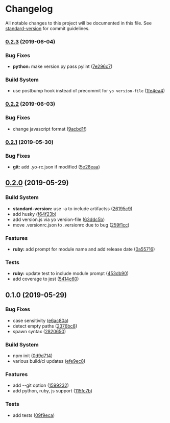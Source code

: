 # Changelog

All notable changes to this project will be documented in this file. See [standard-version](https://github.com/conventional-changelog/standard-version) for commit guidelines.

### [0.2.3](https://github.com/flyinbutrs/generator-version-file/compare/v0.2.2...v0.2.3) (2019-06-04)


### Bug Fixes

* **python:** make version.py pass pylint ([7e296c7](https://github.com/flyinbutrs/generator-version-file/commit/7e296c7))


### Build System

* use postbump hook instead of precommit for `yo version-file` ([1fe4ea4](https://github.com/flyinbutrs/generator-version-file/commit/1fe4ea4))



### [0.2.2](https://github.com/flyinbutrs/generator-version-file/compare/v0.2.1...v0.2.2) (2019-06-03)


### Bug Fixes

* change javascript format ([9acbd1f](https://github.com/flyinbutrs/generator-version-file/commit/9acbd1f))



### [0.2.1](https://github.com/flyinbutrs/generator-version-file/compare/v0.2.0...v0.2.1) (2019-05-30)


### Bug Fixes

* **git:** add .yo-rc.json if modified ([5e28eaa](https://github.com/flyinbutrs/generator-version-file/commit/5e28eaa))



## [0.2.0](https://github.com/flyinbutrs/generator-version-file/compare/v0.1.0...v0.2.0) (2019-05-29)


### Build System

* **standard-version:** use -a to include artifactss ([26195c9](https://github.com/flyinbutrs/generator-version-file/commit/26195c9))
* add husky ([f64f23b](https://github.com/flyinbutrs/generator-version-file/commit/f64f23b))
* add version.js via yo version-file ([63ddc5b](https://github.com/flyinbutrs/generator-version-file/commit/63ddc5b))
* move .versionrc.json to .versionrc due to bug ([259f1cc](https://github.com/flyinbutrs/generator-version-file/commit/259f1cc))


### Features

* **ruby:** add prompt for module name and add release date ([0a55716](https://github.com/flyinbutrs/generator-version-file/commit/0a55716))


### Tests

* **ruby:** update test to include module prompt ([453db90](https://github.com/flyinbutrs/generator-version-file/commit/453db90))
* add coverage to jest ([5414c60](https://github.com/flyinbutrs/generator-version-file/commit/5414c60))



## 0.1.0 (2019-05-29)


### Bug Fixes

* case sensitivity ([e6ac80a](https://github.com/flyinbutrs/generator-version-file/commit/e6ac80a))
* detect empty paths ([2376bc8](https://github.com/flyinbutrs/generator-version-file/commit/2376bc8))
* spawn syntax ([2820650](https://github.com/flyinbutrs/generator-version-file/commit/2820650))


### Build System

* npm init ([0d9d714](https://github.com/flyinbutrs/generator-version-file/commit/0d9d714))
* various build/ci updates ([efe9ec8](https://github.com/flyinbutrs/generator-version-file/commit/efe9ec8))


### Features

* add --git option ([1599232](https://github.com/flyinbutrs/generator-version-file/commit/1599232))
* add python, ruby, js support ([115fc7b](https://github.com/flyinbutrs/generator-version-file/commit/115fc7b))


### Tests

* add tests ([09f9eca](https://github.com/flyinbutrs/generator-version-file/commit/09f9eca))
